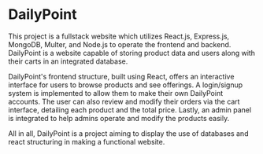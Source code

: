 # DailyPoint
This project is a fullstack website which utilizes React.js, Express.js, MongoDB, Multer, and Node.js to operate the frontend and backend. DailyPoint is a website capable of storing product data and users along with their carts in an integrated database. 

DailyPoint's frontend structure, built using React, offers an interactive interface for users to browse products and see offerings. A login/signup system is implemented to allow them to make their own DailyPoint accounts. The user can also review and modify their orders via the cart interface, detailing each product and the total price. Lastly, an admin panel is integrated to help admins operate and modify the products easily. 

All in all, DailyPoint is a project aiming to display the use of databases and react structuring in making a functional website.
